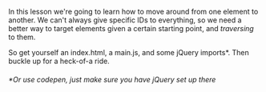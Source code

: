 
In this lesson we're going to learn how to move around from one element to another. We can't always give specific IDs to everything, so we need a better way to target elements given a certain starting point, and _traversing_ to them.

  

So get yourself an index.html, a main.js, and some jQuery imports*. Then buckle up for a heck-of-a ride.

  

###### *Or use codepen, just make sure you have jQuery set up there